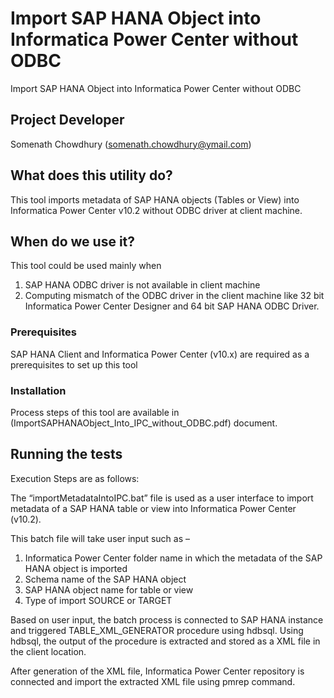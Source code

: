 # Import SAP HANA Object into Informatica Power Center without ODBC

Import SAP HANA Object into Informatica Power Center without ODBC

## Project Developer
Somenath Chowdhury (somenath.chowdhury@ymail.com)

## What does this utility do?
This tool imports metadata of SAP HANA objects (Tables or View) into Informatica Power Center v10.2 without ODBC driver at client machine.

## When do we use it?
This tool could be used mainly when

1. SAP HANA ODBC driver is not available in client machine
2. Computing mismatch of the ODBC driver in the client machine like 32 bit Informatica Power Center Designer and 64 bit SAP HANA ODBC Driver.

### Prerequisites
SAP HANA Client and Informatica Power Center (v10.x) are required as a prerequisites to set up this tool

### Installation
Process steps of this tool are available in (ImportSAPHANAObject_Into_IPC_without_ODBC.pdf) document.

## Running the tests

Execution Steps are as follows:

The “importMetadataIntoIPC.bat” file is used as a user interface to import metadata of a SAP HANA
table or view into Informatica Power Center (v10.2).

This batch file will take user input such as –
1. Informatica Power Center folder name in which the metadata of the SAP HANA object is imported
2. Schema name of the SAP HANA object
3. SAP HANA object name for table or view
4. Type of import SOURCE or TARGET

Based on user input, the batch process is connected to SAP HANA instance and triggered 
TABLE_XML_GENERATOR procedure using hdbsql. Using hdbsql, the output of the procedure is extracted and stored as a XML file in the client location.

After generation of the XML file, Informatica Power Center repository is connected and import the
extracted XML file using pmrep command.​
